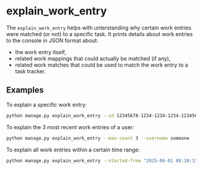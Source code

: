 # explain_work_entry

The `explain_work_entry` helps with unterstanding why certain work entries were matched (or not) to a specific task. It prints details about work entries to the console in JSON format about:

- the work entry itself,
- related work mappings that could actually be matched (if any),
- related work matches that could be used to match the work entry to a task tracker.

## Examples

To explain a specific work entry:

```bash
python manage.py explain_work_entry --id 12345678-1234-1234-1234-1234567890ab
```

To explain the 3 most recent work entries of a user:

```bash
python manage.py explain_work_entry --max-count 3 --username someone
```

To explain all work entries within a certain time range:

```bash
python manage.py explain_work_entry --started-from "2025-06-01 08:10:15+02:00" --started-until "2025-06-01T08:12:30Z"
```

